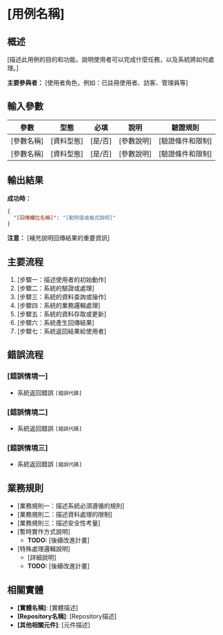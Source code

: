 # [用例名稱]

## 概述

[描述此用例的目的和功能。說明使用者可以完成什麼任務，以及系統將如何處理。]

**主要參與者：** [使用者角色，例如：已註冊使用者、訪客、管理員等]

## 輸入參數

| 參數 | 型態 | 必填 | 說明 | 驗證規則 |
|------|------|------|------|----------|
| [參數名稱] | [資料型態] | [是/否] | [參數說明] | [驗證條件和限制] |
| [參數名稱] | [資料型態] | [是/否] | [參數說明] | [驗證條件和限制] |

## 輸出結果

**成功時：**
```json
{
  "[回傳欄位名稱]": "[範例值或格式說明]"
}
```

**注意：** [補充說明回傳結果的重要資訊]

## 主要流程

1. [步驟一：描述使用者的初始動作]
2. [步驟二：系統的驗證或處理]
3. [步驟三：系統的資料查詢或操作]
4. [步驟四：系統的業務邏輯處理]
5. [步驟五：系統的資料存取或更新]
6. [步驟六：系統產生回傳結果]
7. [步驟七：系統返回結果給使用者]

## 錯誤流程

### [錯誤情境一]
- 系統返回錯誤 `[錯誤代碼]`

### [錯誤情境二]
- 系統返回錯誤 `[錯誤代碼]`

### [錯誤情境三]
- 系統返回錯誤 `[錯誤代碼]`

## 業務規則

- [業務規則一：描述系統必須遵循的規則]
- [業務規則二：描述資料處理的限制]
- [業務規則三：描述安全性考量]
- [暫時實作方式說明]
  - **TODO:** [後續改進計畫]
- [特殊處理邏輯說明]
  - [詳細說明]
  - **TODO:** [後續改進計畫]

## 相關實體

- **[實體名稱]**: [實體描述]
- **[Repository名稱]**: [Repository描述]
- **[其他相關元件]**: [元件描述]